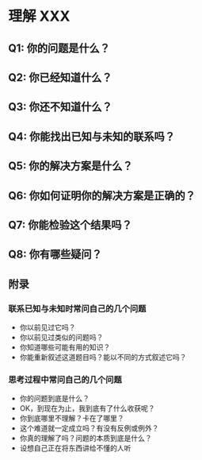 # 理解 XXX

## Q1: 你的问题是什么？

## Q2: 你已经知道什么？

## Q3: 你还不知道什么？

## Q4: 你能找出已知与未知的联系吗？

## Q5: 你的解决方案是什么？

## Q6: 你如何证明你的解决方案是正确的？

## Q7: 你能检验这个结果吗？

## Q8: 你有哪些疑问？

## 附录
  
### 联系已知与未知时常问自己的几个问题

- 你以前见过它吗？
- 你以前见过类似的问题吗？
- 你知道哪些可能有用的知识？
- 你能重新叙述这道题目吗？能以不同的方式叙述它吗？

### 思考过程中常问自己的几个问题

- 你的问题到底是什么？
- OK，到现在为止，我到底有了什么收获呢？
- 你到底哪里不理解？卡在了哪里？
- 这个难道就一定成立吗？有没有反例或例外？
- 你真的理解了吗？问题的本质到底是什么？
- 设想自己正在将东西讲给不懂的人听
